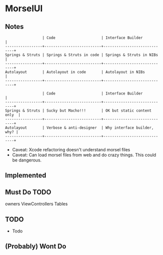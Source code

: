 # MorselUI

## Notes

	                 | Code                     | Interface Builder           |
	-----------------+--------------------------+-----------------------------+
	Springs & Struts | Springs & Struts in code | Springs & Struts in NIBs    |
	-----------------+--------------------------+-----------------------------+
	Autolayout       | Autolayout in code       | Autolayout in NIBs          |
	-----------------+--------------------------+-----------------------------+

	                 | Code                     | Interface Builder           |
	-----------------+--------------------------+-----------------------------+
	Springs & Struts | Sucky but Macho!!!       | OK but static content only  |
	-----------------+--------------------------+-----------------------------+
	Autolayout       | Verbose & anti-designer  | Why interface builder, why? |
	-----------------+--------------------------+-----------------------------+

* Caveat: Xcode refactoring doesn't understand morsel files
* Caveat: Can load morsel files from web and do crazy things. This could be dangerous.

## Implemented

## Must Do TODO

owners
ViewControllers
Tables

## TODO

* Todo

## (Probably) Wont Do

